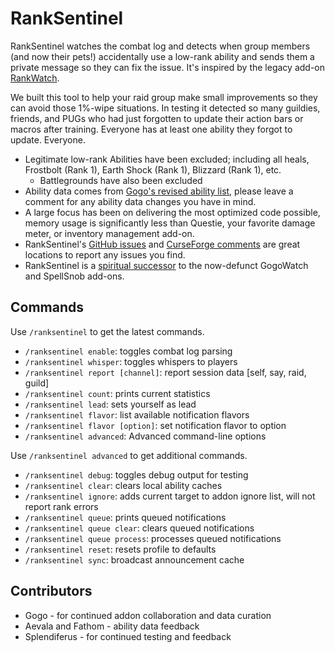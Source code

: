 # RankSentinel

RankSentinel watches the combat log and detects when group members (and now their pets!) accidentally use a low-rank ability and sends them a private message so they can fix the issue. It's inspired by the legacy add-on [RankWatch](https://www.curseforge.com/wow/addons/rankwatch).

We built this tool to help your raid group make small improvements so they can avoid those 1%-wipe situations. In testing it detected so many guildies, friends, and PUGs who had just forgotten to update their action bars or macros after training. Everyone has at least one ability they forgot to update. Everyone.

- Legitimate low-rank Abilities have been excluded; including all heals, Frostbolt (Rank 1), Earth Shock (Rank 1), Blizzard (Rank 1), etc.
  - Battlegrounds have also been excluded
- Ability data comes from [Gogo's revised ability list](https://docs.google.com/spreadsheets/d/1jtx1WyfChzACzh0WBWANtrqkRtS3D-zPWqs3eOnyVvY/edit?usp=sharing), please leave a comment for any ability data changes you have in mind.
- A large focus has been on delivering the most optimized code possible, memory usage is significantly less than Questie, your favorite damage meter, or inventory management add-on.
- RankSentinel's [GitHub issues](https://github.com/valkyrnstudios/RankSentinel/issues) and [CurseForge comments](https://www.curseforge.com/wow/addons/ranksentinel) are great locations to report any issues you find.
- RankSentinel is a [spiritual successor](https://github.com/valkyrnstudios/RankSentinel/issues/5) to the now-defunct GogoWatch and SpellSnob add-ons.

## Commands

Use `/ranksentinel` to get the latest commands.

- `/ranksentinel enable`: toggles combat log parsing
- `/ranksentinel whisper`: toggles whispers to players
- `/ranksentinel report [channel]`: report session data [self, say, raid, guild]
- `/ranksentinel count`: prints current statistics
- `/ranksentinel lead`: sets yourself as lead
- `/ranksentinel flavor`: list available notification flavors
- `/ranksentinel flavor [option]`: set notification flavor to option
- `/ranksentinel advanced`: Advanced command-line options

Use `/ranksentinel advanced` to get additional commands.

- `/ranksentinel debug`: toggles debug output for testing
- `/ranksentinel clear`: clears local ability caches
- `/ranksentinel ignore`: adds current target to addon ignore list, will not report rank errors
- `/ranksentinel queue`: prints queued notifications
- `/ranksentinel queue clear`: clears queued notifications
- `/ranksentinel queue process`: processes queued notifications
- `/ranksentinel reset`: resets profile to defaults
- `/ranksentinel sync`: broadcast announcement cache

## Contributors

- Gogo - for continued addon collaboration and data curation
- Aevala and Fathom - ability data feedback
- Splendiferus - for continued testing and feedback
